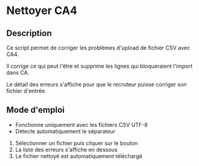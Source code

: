 # Nettoyer CA4

## Description
Ce script permet de corriger les problèmes d'upload de fichier CSV avec CA4.

Il corrige ce qui peut l'être et supprime les lignes qui bloqueraient l'import dans CA.

Le détail des erreurs s'affiche pour que le recruteur puisse corriger son fichier d'entrée.

## Mode d'emploi
- Fonctionne uniquement avec les fichiers CSV UTF-8
- Détecte automatiquement le séparateur

1. Sélectionner un fichier puis cliquer sur le bouton
2. La liste des erreurs s'affiche en dessous
3. Le fichier nettoyé est automatiquement téléchargé